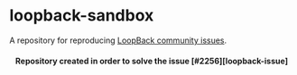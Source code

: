 # loopback-sandbox

A repository for reproducing [LoopBack community issues][wiki-issues].



<h4 style="text-align:center">
Repository created in order to solve the issue [#2256][loopback-issue]
</h4>

[wiki-issues]: https://github.com/strongloop/loopback/wiki/Reporting-issues
[loopback-issue]: https://github.com/strongloop/loopback/issues/2256
